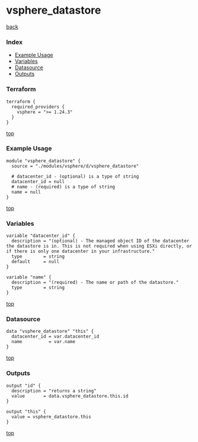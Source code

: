 # vsphere_datastore

[back](../vsphere.md)

### Index

- [Example Usage](#example-usage)
- [Variables](#variables)
- [Datasource](#datasource)
- [Outputs](#outputs)

### Terraform

```hcl
terraform {
  required_providers {
    vsphere = ">= 1.24.3"
  }
}
```

[top](#index)

### Example Usage

```hcl
module "vsphere_datastore" {
  source = "./modules/vsphere/d/vsphere_datastore"

  # datacenter_id - (optional) is a type of string
  datacenter_id = null
  # name - (required) is a type of string
  name = null
}
```

[top](#index)

### Variables

```hcl
variable "datacenter_id" {
  description = "(optional) - The managed object ID of the datacenter the datastore is in. This is not required when using ESXi directly, or if there is only one datacenter in your infrastructure."
  type        = string
  default     = null
}

variable "name" {
  description = "(required) - The name or path of the datastore."
  type        = string
}
```

[top](#index)

### Datasource

```hcl
data "vsphere_datastore" "this" {
  datacenter_id = var.datacenter_id
  name          = var.name
}
```

[top](#index)

### Outputs

```hcl
output "id" {
  description = "returns a string"
  value       = data.vsphere_datastore.this.id
}

output "this" {
  value = vsphere_datastore.this
}
```

[top](#index)
